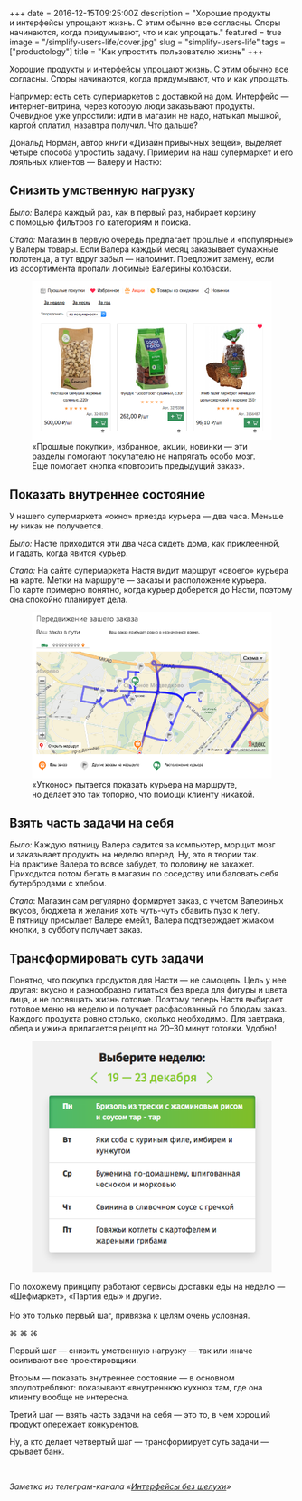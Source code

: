 +++
date = 2016-12-15T09:25:00Z
description = "Хорошие продукты и интерфейсы упрощают жизнь. С этим обычно все согласны. Споры начинаются, когда придумывают, что и как упрощать."
featured = true
image = "/simplify-users-life/cover.jpg"
slug = "simplify-users-life"
tags = ["productology"]
title = "Как упростить пользователю жизнь"
+++

Хорошие продукты и интерфейсы упрощают жизнь. С этим обычно все согласны. Споры начинаются, когда придумывают, что и как упрощать.

Например: есть сеть супермаркетов с доставкой на дом. Интерфейс — интернет-витрина, через которую люди заказывают продукты. Очевидное уже упростили: идти в магазин не надо, натыкал мышкой, картой оплатил, назавтра получил. Что дальше?

Дональд Норман, автор книги «Дизайн привычных вещей», выделяет четыре способа упростить задачу. Примерим на наш супермаркет и его лояльных клиентов — Валеру и Настю:

## Снизить умственную нагрузку

<em>Было:</em>
Валера каждый раз, как в первый раз, набирает корзину с помощью фильтров по категориям и поиска.

<em>Стало:</em>
Магазин в первую очередь предлагает прошлые и «популярные» у Валеры товары. Если Валера каждый месяц заказывает бумажные полотенца, а тут вдруг забыл — напомнит. Предложит замену, если из ассортимента пропали любимые Валерины колбаски.

<figure><img alt="Прошлые покупки" src="past-purchase.png"><figcaption>«Прошлые покупки», избранное, акции, новинки — эти разделы помогают покупателю не напрягать особо мозг. Еще помогает кнопка «повторить предыдущий заказ».</figcaption></figure>

## Показать внутреннее состояние

У нашего супермаркета «окно» приезда курьера — два часа. Меньше ну никак не получается.

<em>Было:</em>
Насте приходится эти два часа сидеть дома, как приклеенной, и гадать, когда явится курьер.

<em>Стало:</em>
На сайте супермаркета Настя видит маршрут «своего» курьера на карте. Метки на маршруте — заказы и расположение курьера. По карте примерно понятно, когда курьер доберется до Насти, поэтому она спокойно планирует дела.

<figure><img alt="Курьер на маршруте" class="img-bordered" src="delivery-route.png"><figcaption>«Утконос» пытается показать курьера на маршруте, но делает это так топорно, что помощи клиенту никакой.</figcaption></figure>

## Взять часть задачи на себя

<em>Было:</em>
Каждую пятницу Валера садится за компьютер, морщит мозг и заказывает продукты на неделю вперед. Ну, это в теории так. На практике Валера то вовсе забудет, то половину не закажет. Приходится потом бегать в магазин по соседству или баловать себя бутербродами с хлебом.

<em>Стало</em>:
Магазин сам регулярно формирует заказ, с учетом Валериных вкусов, бюджета и желания хоть чуть-чуть сбавить пузо к лету. В пятницу присылает Валере емейл, Валера подтверждает жмаком кнопки, в субботу получает заказ.

## Трансформировать суть задачи

Понятно, что покупка продуктов для Насти — не самоцель. Цель у нее другая: вкусно и разнообразно питаться без вреда для фигуры и цвета лица, и не посвящать жизнь готовке. Поэтому теперь Настя выбирает готовое меню на неделю и получает расфасованный по блюдам заказ. Каждого продукта ровно столько, сколько необходимо. Для завтрака, обеда и ужина прилагается рецепт на 20–30 минут готовки. Удобно!

<div class="row around-xs between-sm">
<div class="col-xs-12 col-sm-7"><figure><img alt="Меню на неделю" src="weekly-box-1.png"></figure></div>
<div class="col-xs-10 col-sm-5"><div class="figcaption">
По похожему принципу работают сервисы доставки еды на неделю — «Шефмаркет», «Партия еды» и другие.<br><br>
Но это только первый шаг, привязка к целям очень условная.</div>
</div>
</div>

<p class="align-center">⌘&nbsp;⌘&nbsp;⌘</p>

Первый шаг — снизить умственную нагрузку — так или иначе осиливают все проектировщики.

Вторым — показать внутреннее состояние — в основном злоупотребляют: показывают «внутреннюю кухню» там, где она клиенту вообще не интересна.

Третий шаг — взять часть задачи на себя — это то, в чем хороший продукт опережает конкурентов.

Ну, а кто делает четвертый шаг — трансформирует суть задачи — срывает банк.

<br>

<div class="row">
<div class="col-xs-12 col-sm-10 col-md-8"><p><em>Заметка из телеграм-канала <span class="nowrap"><i class="far fa-star color-sin"></i> «<a href="tg://resolve?domain=dangry">Интерфейсы без шелухи</a>»</span></em></p></div>
</div>

